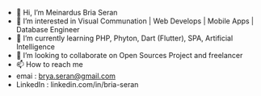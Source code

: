- 👋 Hi, I’m Meinardus Bria Seran
- 👀 I’m interested in Visual Communation | Web Develops | Mobile Apps | Database Engineer
- 🌱 I’m currently learning PHP, Phyton, Dart (Flutter), SPA, Artificial Intelligence
- 💞️ I’m looking to collaborate on Open Sources Project and freelancer
- 📫 How to reach me 
-  emai     : brya.seran@gmail.com
-  LinkedIn : linkedin.com/in/bria-seran

<!---
21bria/21bria is a ✨ special ✨ repository because its `README.md` (this file) appears on your GitHub profile.
You can click the Preview link to take a look at your changes.
--->
